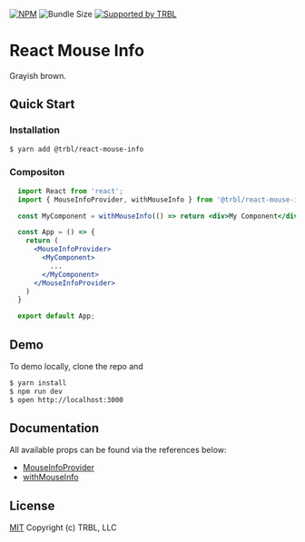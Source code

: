 [![NPM](https://img.shields.io/npm/v/@trbl/react-mouse-info)](https://www.npmjs.com/@trbl/react-mouse-info)
![Bundle Size](https://img.shields.io/bundlephobia/minzip/@trbl/react-mouse-info?label=zipped)
[![Supported by TRBL](https://img.shields.io/badge/supported_by-TRBL-black)](https://github.com/trouble)

# React Mouse Info

Grayish brown.

## Quick Start

### Installation

```bash
$ yarn add @trbl/react-mouse-info
```

### Compositon

```jsx
  import React from 'react';
  import { MouseInfoProvider, withMouseInfo } from '@trbl/react-mouse-info';

  const MyComponent = withMouseInfo(() => return <div>My Component</div>);

  const App = () => {
    return (
      <MouseInfoProvider>
        <MyComponent>
          ...
        </MyComponent>
      </MouseInfoProvider>
    )
  }

  export default App;
```

## Demo

To demo locally, clone the repo and

```bash
$ yarn install
$ npm run dev
$ open http://localhost:3000
```

## Documentation

All available props can be found via the references below:

  - [MouseInfoProvider](/src/MouseInfoProvider/README.md)
  - [withMouseInfo](/src/withMouseInfo/README.md)

## License

[MIT](https://github.com/trouble/react-mouse-info/blob/master/LICENSE) Copyright (c) TRBL, LLC
